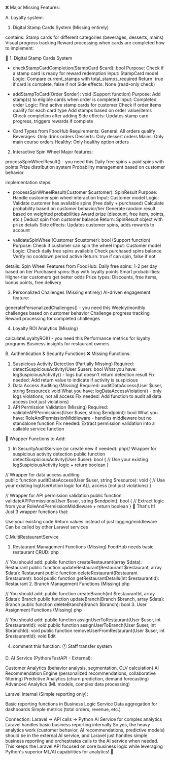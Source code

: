  ❌ Major Missing Features:

A. Loyalty system:
1. Digital Stamp Cards System (Missing entirely)

contains:
Stamp cards for different categories (beverages, desserts, mains)
Visual progress tracking
Reward processing when cards are completed
how to implement: 

🎯 1. Digital Stamp Cards System
- checkStampCardCompletion(StampCard $card): bool
Purpose: Check if a stamp card is ready for reward redemption
Input: StampCard model
Logic: Compare current_stamps with total_stamps_required
Return: true if card is complete, false if not
Side effects: None (read-only check)

- addStampToCard(Order $order): void (Support function)
Purpose: Add stamp(s) to eligible cards when order is completed
Input: Completed order
Logic:
Find active stamp cards for customer
Check if order items qualify for each card type
Add stamps based on order value/items
Check completion after adding
Side effects: Updates stamp card progress, triggers rewards if complete

- Card Types from FoodHub Requirements:
General: All orders qualify
Beverages: Only drink orders
Desserts: Only dessert orders
Mains: Only main course orders
Healthy: Only healthy option orders

2. Interactive Spin Wheel
Major features:

processSpinWheelResult() - you need this
Daily free spins + paid spins with points
Prize distribution system
Probability management based on customer behavior

implementation steps:

- processSpinWheelResult(Customer $customer): SpinResult
Purpose: Handle customer spin wheel interaction
Input: Customer model
Logic:
Validate customer has available spins (free daily + purchased)
Calculate probability based on customer behavior/tier
Generate random result based on weighted probabilities
Award prize (discount, free item, points, etc.)
Deduct spin from customer balance
Return: SpinResult object with prize details
Side effects: Updates customer spins, adds rewards to account

- validateSpinWheel(Customer $customer): bool (Support function)
Purpose: Check if customer can spin the wheel
Input: Customer model
Logic:
Check daily free spins available
Check purchased spins balance
Verify no cooldown period active
Return: true if can spin, false if not

details:
Spin Wheel Features from FoodHub:
Daily free spins: 1-2 per day based on tier
Purchased spins: Buy with loyalty points
Smart probabilities: Higher-tier customers get better odds
Prize types: Discounts, free items, bonus points, free delivery

3. Personalized Challenges (Missing entirely)
AI-driven engagement feature:

generatePersonalizedChallenges() - you need this
Weekly/monthly challenges based on customer behavior
Challenge progress tracking
Reward processing for completed challenges

4. Loyalty ROI Analytics (Missing)

calculateLoyaltyROI() - you need this
Performance metrics for loyalty programs
Business insights for restaurant owners

B. Authentication & Security Functions
❌ Missing Functions:
1. Suspicious Activity Detection (Partially Missing)
Required: detectSuspiciousActivity(User $user): bool
What you have: logSuspiciousActivity() - logs but doesn't return detection result
Fix needed: Add return value to indicate if activity is suspicious
2. Data Access Auditing (Missing)
Required: auditDataAccess(User $user, string $resource): void
What you have: logDataAccessViolation() - only logs violations, not all access
Fix needed: Add function to audit all data access (not just violations)
3. API Permission Validation (Missing)
Required: validateAPIPermissions(User $user, string $endpoint): bool
What you have: RoleAndPermissionMiddleware - handles middleware but no standalone function
Fix needed: Extract permission validation into a callable service function

🔧 Wrapper Functions to Add:
1. In SecurityAuditService (or create new if needed):
php// Wrapper for suspicious activity detection
public function detectSuspiciousActivity(User $user): bool
{
    // Use your existing logSuspiciousActivity logic + return boolean
}

// Wrapper for data access auditing  
public function auditDataAccess(User $user, string $resource): void
{
    // Use your existing logUserAction logic for ALL access (not just violations)
}

// Wrapper for API permission validation
public function validateAPIPermissions(User $user, string $endpoint): bool
{
    // Extract logic from your RoleAndPermissionMiddleware + return boolean
}
📝 That's It!
Just 3 wrapper functions that:

Use your existing code
Return values instead of just logging/middleware
Can be called by other Laravel services

C.MultiRestaurantService 
1. Restaurant Management Functions (Missing)
FoodHub needs basic restaurant CRUD:
php

// You should add:
public function createRestaurant(array $data): Restaurant
public function updateRestaurant(Restaurant $restaurant, array $data): Restaurant
public function deleteRestaurant(Restaurant $restaurant): bool
public function getRestaurantDetails(int $restaurantId): Restaurant
2. Branch Management Functions (Missing)
php

// You should add:
public function createBranch(int $restaurantId, array $data): Branch
public function updateBranch(Branch $branch, array $data): Branch
public function deleteBranch(Branch $branch): bool
3. User Assignment Functions (Missing)
php

// You should add:
public function assignUserToRestaurant(User $user, int $restaurantId): void
public function assignUserToBranch(User $user, int $branchId): void
public function removeUserFromRestaurant(User $user, int $restaurantId): void
Edit

4. comment this function: 🕐 Staff transfer system

D.
AI Service (Python/FastAPI - External):

Customer Analytics (behavior analysis, segmentation, CLV calculation)
AI Recommendation Engine (personalized recommendations, collaborative filtering)
Predictive Analytics (churn prediction, demand forecasting)
Advanced Analytics (ML models, complex data processing)

Laravel Internal (Simple reporting only):

Basic reporting functions in Business Logic Service
Data aggregation for dashboards
Simple metrics (total orders, revenue, etc.)

Connection:
Laravel → API calls → Python AI Service for complex analytics
Laravel handles basic business reporting internally
So yes, the heavy analytics work (customer behavior, AI recommendations, predictive models) should be in the external AI service, and Laravel just handles simple business reporting and orchestrates calls to the AI service when needed.
This keeps the Laravel API focused on core business logic while leveraging Python's superior ML/AI capabilities for analytics! 🎯


